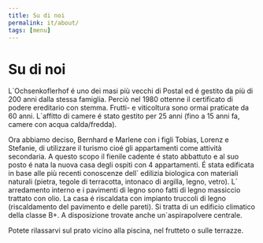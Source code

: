 ```yaml
---
title: Su di noi
permalink: it/about/
tags: [menu]
---
```


# Su di noi

L´Ochsenkoflerhof é uno dei masi più vecchi di Postal ed é gestito da più di 200 anni dalla stessa famiglia. Perciò nel 1980 ottenne il certificato di podere ereditario con stemma. Frutti- e viticoltura sono ormai praticate da 60 anni.
L´affitto di camere é stato gestito per 25 anni (fino a 15 anni fa, camere con acqua calda/fredda).

Ora abbiamo deciso, Bernhard e Marlene con i figli Tobias, Lorenz e Stefanie, di utilizzare il turismo cioé gli appartamenti come attività secondaria. A questo scopo il fienile cadente é stato abbattuto e al suo posto é nata la nuova casa degli ospiti con 4 appartamenti.
É stata edificata in base alle più recenti conoscenze dell´ edilizia biologica con materiali naturali (pietra, tegole di terracotta, intonaco di argilla, legno, vetro). L´ arredamento interno e i pavimenti di legno sono fatti di legno massiccio trattato con olio. La casa é riscaldata con impianto truccoli di legno (riscaldamento del pavimento e delle pareti). Si tratta di un edificio climatico della classe B+. A disposizione trovate anche un´aspirapolvere centrale.

Potete rilassarvi sul prato vicino alla piscina, nel frutteto o sulle terrazze.